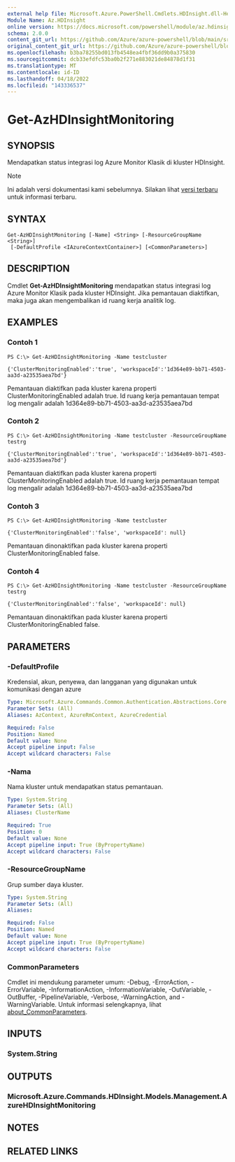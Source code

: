 ```yaml
---
external help file: Microsoft.Azure.PowerShell.Cmdlets.HDInsight.dll-Help.xml
Module Name: Az.HDInsight
online version: https://docs.microsoft.com/powershell/module/az.hdinsight/get-azhdinsightmonitoring
schema: 2.0.0
content_git_url: https://github.com/Azure/azure-powershell/blob/main/src/HDInsight/HDInsight/help/Get-AzHDInsightMonitoring.md
original_content_git_url: https://github.com/Azure/azure-powershell/blob/main/src/HDInsight/HDInsight/help/Get-AzHDInsightMonitoring.md
ms.openlocfilehash: b3ba78255bd013fb4548ea4fbf36dd9b0a375830
ms.sourcegitcommit: dcb33efdfc53ba0b2f271e883021de84878d1f31
ms.translationtype: MT
ms.contentlocale: id-ID
ms.lasthandoff: 04/18/2022
ms.locfileid: "143336537"
---
```

# Get-AzHDInsightMonitoring

## SYNOPSIS
Mendapatkan status integrasi log Azure Monitor Klasik di kluster HDInsight.

> [!NOTE]
>Ini adalah versi dokumentasi kami sebelumnya. Silakan lihat [versi terbaru](/powershell/module/az.hdinsight/get-azhdinsightmonitoring) untuk informasi terbaru.

## SYNTAX

```
Get-AzHDInsightMonitoring [-Name] <String> [-ResourceGroupName <String>]
 [-DefaultProfile <IAzureContextContainer>] [<CommonParameters>]
```

## DESCRIPTION
Cmdlet **Get-AzHDInsightMonitoring** mendapatkan status integrasi log Azure Monitor Klasik pada kluster HDInsight. Jika pemantauan diaktifkan, maka juga akan mengembalikan id ruang kerja analitik log.

## EXAMPLES

### Contoh 1
```
PS C:\> Get-AzHDInsightMonitoring -Name testcluster

{'ClusterMonitoringEnabled':'true', 'workspaceId':'1d364e89-bb71-4503-aa3d-a23535aea7bd'}
```

Pemantauan diaktifkan pada kluster karena properti ClusterMonitoringEnabled adalah true. Id ruang kerja pemantauan tempat log mengalir adalah 1d364e89-bb71-4503-aa3d-a23535aea7bd

### Contoh 2
```
PS C:\> Get-AzHDInsightMonitoring -Name testcluster -ResourceGroupName testrg

{'ClusterMonitoringEnabled':'true', 'workspaceId':'1d364e89-bb71-4503-aa3d-a23535aea7bd'}
```

Pemantauan diaktifkan pada kluster karena properti ClusterMonitoringEnabled adalah true. Id ruang kerja pemantauan tempat log mengalir adalah 1d364e89-bb71-4503-aa3d-a23535aea7bd

### Contoh 3
```
PS C:\> Get-AzHDInsightMonitoring -Name testcluster

{'ClusterMonitoringEnabled':'false', 'workspaceId': null}
```

Pemantauan dinonaktifkan pada kluster karena properti ClusterMonitoringEnabled false.

### Contoh 4
```
PS C:\> Get-AzHDInsightMonitoring -Name testcluster -ResourceGroupName testrg

{'ClusterMonitoringEnabled':'false', 'workspaceId': null}
```

Pemantauan dinonaktifkan pada kluster karena properti ClusterMonitoringEnabled false.

## PARAMETERS

### -DefaultProfile
Kredensial, akun, penyewa, dan langganan yang digunakan untuk komunikasi dengan azure

```yaml
Type: Microsoft.Azure.Commands.Common.Authentication.Abstractions.Core.IAzureContextContainer
Parameter Sets: (All)
Aliases: AzContext, AzureRmContext, AzureCredential

Required: False
Position: Named
Default value: None
Accept pipeline input: False
Accept wildcard characters: False
```

### -Nama
Nama kluster untuk mendapatkan status pemantauan.

```yaml
Type: System.String
Parameter Sets: (All)
Aliases: ClusterName

Required: True
Position: 0
Default value: None
Accept pipeline input: True (ByPropertyName)
Accept wildcard characters: False
```

### -ResourceGroupName
Grup sumber daya kluster.

```yaml
Type: System.String
Parameter Sets: (All)
Aliases:

Required: False
Position: Named
Default value: None
Accept pipeline input: True (ByPropertyName)
Accept wildcard characters: False
```

### CommonParameters
Cmdlet ini mendukung parameter umum: -Debug, -ErrorAction, -ErrorVariable, -InformationAction, -InformationVariable, -OutVariable, -OutBuffer, -PipelineVariable, -Verbose, -WarningAction, and -WarningVariable. Untuk informasi selengkapnya, lihat [about_CommonParameters](http://go.microsoft.com/fwlink/?LinkID=113216).

## INPUTS

### System.String

## OUTPUTS

### Microsoft.Azure.Commands.HDInsight.Models.Management.AzureHDInsightMonitoring

## NOTES

## RELATED LINKS
